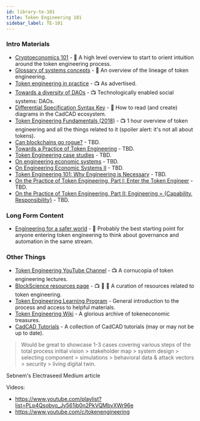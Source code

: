 ```yaml
---
id: library-te-101
title: Token Engineering 101 
sidebar_label: TE-101
---
```


### Intro Materials
- [Cryptoeconomics 101](https://aracred.github.io/website/blog/Cryptoeconomics%20101) - 📄 A high level overview to start to orient intuition around the token engineering process.
- [Glossary of systems concepts](https://community.cadcad.org/t/working-glossary-of-systems-concepts/17) - 📄 An overview of the lineage of token engineering. 
- [Token engineering in practice](https://youtu.be/xRqXAlpWl0Y) - 📺 As advertised.
- [Towards a diversity of DAOs](https://www.youtube.com/watch?v=75769EjciVk) - 📺 Technologically enabled social systems: DAOs.
- [Differential Specification Syntax Key](https://community.cadcad.org/t/differential-specification-syntax-key/31) - 📄 How to read (and create) diagrams in the CadCAD ecosystem.
- [Token Engineering Fundamentals (2018)](https://www.youtube.com/watch?v=DsRG9uZmME8) - 📺 1 hour overview of token engineering and all the things related to it (spoiler alert: it's not all about tokens).
- [Can blockchains go rogue?](https://blog.oceanprotocol.com/can-blockchains-go-rogue-5134300ce790) - TBD.
- [Towards a Practice of Token Engineering](https://blog.oceanprotocol.com/towards-a-practice-of-token-engineering-b02feeeff7ca) - TBD.
- [Token Engineering case studies](https://blog.oceanprotocol.com/token-engineering-case-studies-b44267e68f4) - TBD.
- [On engineering economic systems](https://medium.com/block-science/on-engineering-economic-systems-1cff055d3a5f) - TBD.
- [On Engineering Economic Systems II](https://medium.com/block-science/on-engineering-economic-systems-ii-cec0995b3fa2) - TBD.
- [Token Engineering 101: Why Engineering is Necessary](https://medium.com/block-science/token-engineering-101-why-engineering-is-necessary-3bac27ccb8b7) - TBD.
- [On the Practice of Token Engineering, Part I: Enter the Token Engineer](https://medium.com/block-science/on-the-practice-of-token-engineering-part-i-c2cc2434e727) - TBD.
- [On the Practice of Token Engineering, Part II: Engineering = {Capability, Responsibility}](https://medium.com/block-science/on-the-practice-of-token-engineering-part-ii-engineering-capability-responsibility-6307c40ff881) - TBD.

### Long Form Content
- [Engineering for a safer world](http://sunnyday.mit.edu/safer-world.pdf) - 📕 Probably the best starting point for anyone entering token engineering to think about governance and automation in the same stream.

### Other Things
- [Token Engineering YouTube Channel](https://www.youtube.com/channel/UCDmzlpzOlaTALYV0hAwT0Tg) - 📺 A cornucopia of token engineering lectures. 
- [BlockScience resources page](https://block.science/resources/) - 📺 📄 📕 A curation of resources related to token engineering.
- [Token Engineering Learning Program](https://www.tannrallard.tech/token-engineering-learning-program/) - General introduction to the process and access to helpful materials.
- [Token Engineering Wiki](http://tokenengineering.wikidot.com/) - A glorious archive of tokeneconomic treasures. 
- [CadCAD Tutorials](https://github.com/BlockScience/cadCAD/tree/master/tutorials) - A collection of CadCAD tutorials (may or may not be up to date).

> Would be great to showcase 1-3 cases covering various steps of the total process initial vision > stakeholder map > system design > selecting component > simulations > behavioral data & attack vectors > security > living digital twin. 

Sebnem's Electraseed Medium article

Videos:
- https://www.youtube.com/playlist?list=PLp4Qsobvo_Jv561ib0n2PkVQMbvXWr96e
- https://www.youtube.com/c/tokenengineering

